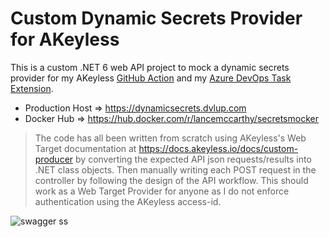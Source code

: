 # Custom Dynamic Secrets Provider for AKeyless

This is a custom .NET 6 web API project to mock a dynamic secrets provider for my AKeyless [GitHub Action](https://github.com/LanceMcCarthy/akeyless-action) and my [Azure DevOps Task Extension](https://github.com/LanceMcCarthy/akeyless-extension-azdo).

- Production Host => https://dynamicsecrets.dvlup.com
- Docker Hub => https://hub.docker.com/r/lancemccarthy/secretsmocker

> The code has all been written from scratch using AKeyless's Web Target documentation at https://docs.akeyless.io/docs/custom-producer by converting the expected API json requests/results into .NET class objects. Then manually writing each POST request in the controller by following the design of the API workflow. This should work as a Web Target Provider for anyone as I do not enforce authentication using the AKeyless access-id.


![swagger ss](https://user-images.githubusercontent.com/3520532/193697292-2d1cd711-3da8-4c1c-a07b-2ff942835d25.png)
